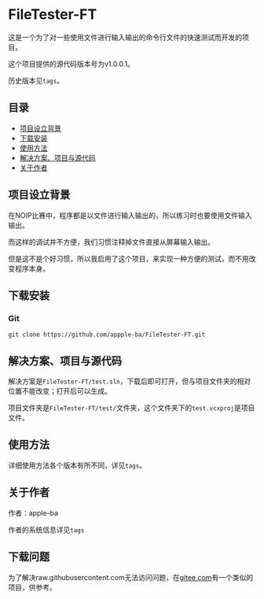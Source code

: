 # FileTester-FT

这是一个为了对一些使用文件进行输入输出的命令行文件的快速测试而开发的项目。

这个项目提供的源代码版本号为v1.0.0.1。

历史版本见`tags`。

## 目录

- [项目设立背景](#项目设立背景)
- [下载安装](#下载安装)
- [使用方法](#使用方法)
- [解决方案、项目与源代码](#解决方案、项目与源代码)
- [关于作者](#关于作者)

## 项目设立背景

在NOIP比赛中，程序都是以文件进行输入输出的，所以练习时也要使用文件输入输出。

而这样的调试并不方便，我们习惯注释掉文件直接从屏幕输入输出。

但是这不是个好习惯，所以我启用了这个项目，来实现一种方便的测试，而不用改变程序本身。

## 下载安装

### Git

```
git clone https://github.com/appple-ba/FileTester-FT.git
```


## 解决方案、项目与源代码

解决方案是`FileTester-FT/test.sln`，下载后即可打开，但与项目文件夹的相对位置不能改变；打开后可以生成。

项目文件夹是`FileTester-FT/test/`文件夹，这个文件夹下的`test.vcxproj`是项目文件。

## 使用方法

详细使用方法各个版本有所不同，详见`tags`。

## 关于作者

作者：apple-ba

作者的系统信息详见`tags`

## 下载问题

为了解决raw.githubusercontent.com无法访问问题，在[gitee.com](https://gitee.com/apple-ba/FileTester-FT/)有一个类似的项目，供参考。

